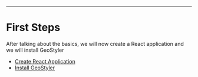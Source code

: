 
--- 

# First Steps

After talking about the basics, we will now create a React application and we will
install GeoStyler

- [Create React Application](#create-react-application)
- [Install GeoStyler](#install-geostyler)
